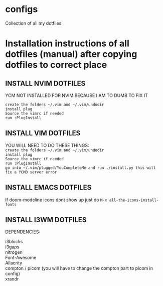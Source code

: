 # configs  

Collection of all my dotfiles  


# Installation instructions of all dotfiles (manual) after copying dotfiles to correct place  

## INSTALL NVIM DOTFILES  
YCM NOT INSTALLED FOR NVIM BECAUSE I AM TO DUMB TO FIX IT  

`create the folders ~/.vim and ~/.vim/undodir`  
`install plug`  
`Source the vimrc if needed`  
`run :PlugInstall`  


## INSTALL VIM DOTFILES  

YOU WILL NEED TO DO THESE THINGS:  
`create the folders ~/.vim and ~/.vim/undodir`  
`install plug`  
`Source the vimrc if needed`  
`run :PlugInstall`  
`go into ~/.vim/plugged/YouCompleteMe and run ./install.py this will fix a YCMD server error`  


## INSTALL EMACS DOTFILES
If doom-modeline icons dont show up just do `M-x all-the-icons-install-fonts`


## INSTALL I3WM DOTFILES
DEPENDENCIES: 

i3blocks  
i3gaps  
nitrogen  
Font-Awesome  
Allacrity  
compton / picom (you will have to change the compton part to picom in config)  
xrandr  
